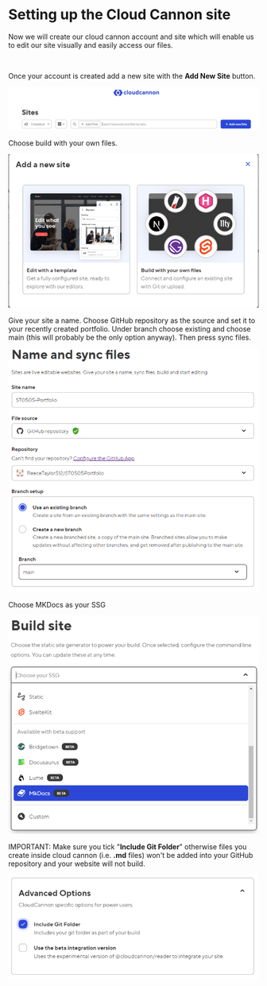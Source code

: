 # Setting up the Cloud Cannon site

Now we will create our cloud cannon account and site which will enable us to edit our site visually and easily access our files.

&nbsp;

Once your account is created add a new site with the **Add New Site** button.

![](/docs/img/SitesPage.png)

Choose build with your own files.

![](/docs/img/AddNew.png)

Give your site a name. Choose GitHub repository as the source and set it to your recently created portfolio. Under branch choose existing and choose main (this will probably be the only option anyway). Then press sync files.

![](/docs/img/image-1.png)

Choose MKDocs as your SSG

![](/docs/img/image-2.png)

IMPORTANT: Make sure you tick "**Include Git Folder**" otherwise files you create inside cloud cannon (i.e. **.md** files) won't be added into your GitHub repository and your website will not build.

![](/docs/img/image-3.png)

&nbsp;